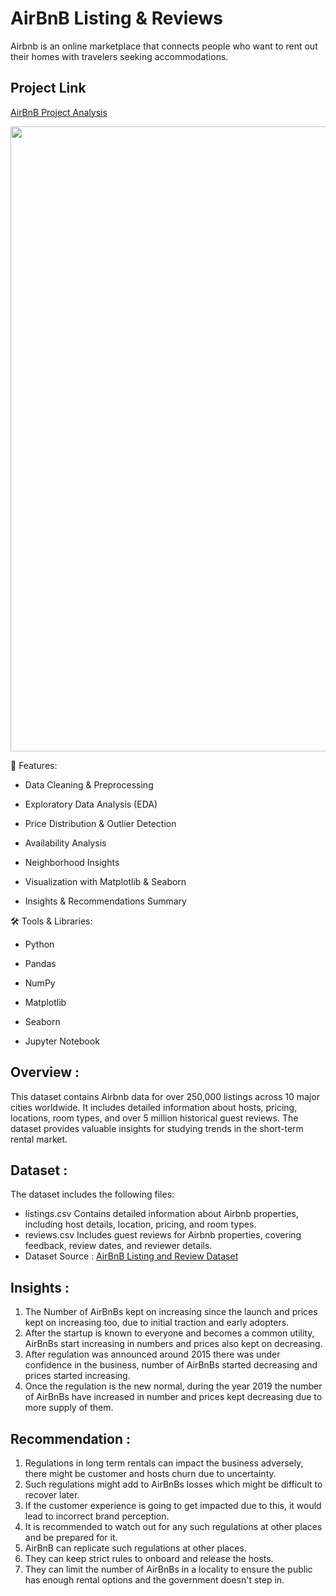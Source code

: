# AirBnB Listing & Reviews
Airbnb is an online marketplace that connects people who want to rent out their homes with travelers seeking accommodations. 

## Project Link

[AirBnB Project Analysis]([https://github.com/YourUsername/airbnb-project-analysis])

<img src="https://www.stocksbnb.com/wp-content/uploads/2021/08/airbnb-678x381-1.png" width=1000>


🚀 Features:
- Data Cleaning & Preprocessing
  
- Exploratory Data Analysis (EDA)
 
- Price Distribution & Outlier Detection

- Availability Analysis

- Neighborhood Insights

- Visualization with Matplotlib & Seaborn

- Insights & Recommendations Summary

🛠️ Tools & Libraries:
- Python

- Pandas

- NumPy

- Matplotlib

- Seaborn

- Jupyter Notebook

## Overview :
This dataset contains Airbnb data for over 250,000 listings across 10 major cities worldwide. It includes detailed information about hosts, pricing, locations, room types, and over 5 million historical guest reviews. The dataset provides valuable insights for studying trends in the short-term rental market.

## Dataset :
The dataset includes the following files:
- listings.csv
Contains detailed information about Airbnb properties, including host details, location, pricing, and room types.
- reviews.csv
Includes guest reviews for Airbnb properties, covering feedback, review dates, and reviewer details.
- Dataset Source : [AirBnB Listing and Review Dataset](https://www.kaggle.com/datasets/mysarahmadbhat/airbnb-listings-reviews)

## Insights :
1. The Number of AirBnBs kept on increasing since the launch and prices kept on increasing too, due to initial traction and early adopters.
2. After the startup is known to everyone and becomes a common utility, AirBnBs start increasing in numbers and prices also kept on decreasing.
3. After regulation was announced around 2015 there was under confidence in the business, number of AirBnBs started decreasing and prices started increasing.
4. Once the regulation is the new normal, during the year 2019 the number of AirBnBs have increased in number and prices kept decreasing due to more supply of them.

## Recommendation :
1. Regulations in long term rentals can impact the business adversely, there might be customer and hosts churn due to uncertainty.
2. Such regulations might add to AirBnBs losses which might be difficult to recover later.
3. If the customer experience is going to get impacted due to this, it would lead to incorrect brand perception.
4. It is recommended to watch out for any such regulations at other places and be prepared for it.
5. AirBnB can replicate such regulations at other places.
6. They can keep strict rules to onboard and release the hosts.
7. They can limit the number of AirBnBs in a locality to ensure the public has enough rental options and the government doesn't step in.
